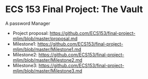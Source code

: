 # ECS 153 Final Project: The Vault
A password Manager

+ Project proposal: https://github.com/ECS153/final-project-mljm/blob/master/proposal.md
+ Milestone1: https://github.com/ECS153/final-project-mljm/blob/master/Milestone1.md
+ Milestone2: https://github.com/ECS153/final-project-mljm/blob/master/Milestone2.md
+ Milestone3: https://github.com/ECS153/final-project-mljm/blob/master/Milestone3.md
